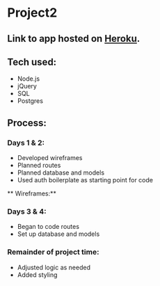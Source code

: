 # Project2

## Link to app hosted on [Heroku](https://makeanimpact.herokuapp.com/). 

## Tech used:
* Node.js
* jQuery
* SQL
* Postgres

## Process:

### Days 1 & 2: 
* Developed wireframes
* Planned routes
* Planned database and models
* Used auth boilerplate as starting point for code

** Wireframes:**


### Days 3 & 4: 
* Began to code routes 
* Set up database and models

### Remainder of project time:
* Adjusted logic as needed
* Added styling 
